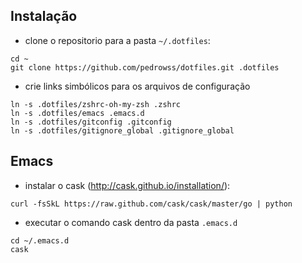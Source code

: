 ## Instalação

* clone o repositorio para a pasta `~/.dotfiles`:

```
cd ~
git clone https://github.com/pedrowss/dotfiles.git .dotfiles
```

* crie links simbólicos para os arquivos de configuração

```
ln -s .dotfiles/zshrc-oh-my-zsh .zshrc
ln -s .dotfiles/emacs .emacs.d
ln -s .dotfiles/gitconfig .gitconfig
ln -s .dotfiles/gitignore_global .gitignore_global
```

## Emacs

* instalar o cask (http://cask.github.io/installation/):

```
curl -fsSkL https://raw.github.com/cask/cask/master/go | python
```

* executar o comando cask dentro da pasta `.emacs.d`

```
cd ~/.emacs.d
cask
```
